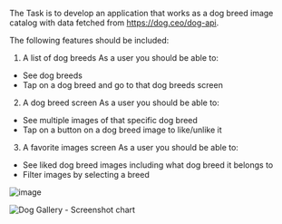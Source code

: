 The Task is to develop an application that works as a dog breed image catalog with data fetched from https://dog.ceo/dog-api.

The following features should be included:
1. A list of dog breeds
  As a user you should be able to:
  - See dog breeds
  - Tap on a dog breed and go to that dog breeds screen
2. A dog breed screen
  As a user you should be able to:
  - See multiple images of that specific dog breed
  - Tap on a button on a dog breed image to like/unlike it
3. A favorite images screen
  As a user you should be able to:
  - See liked dog breed images including what dog breed it belongs to
  - Filter images by selecting a breed


![image](https://github.com/sahil-kamboj/DogGallery/assets/40351514/73d87401-7da0-42a4-bf2d-9a9b79d66f61)

![Dog Gallery - Screenshot chart](https://github.com/user-attachments/assets/e21f5b55-0128-432f-8df3-a45dc790169a)
